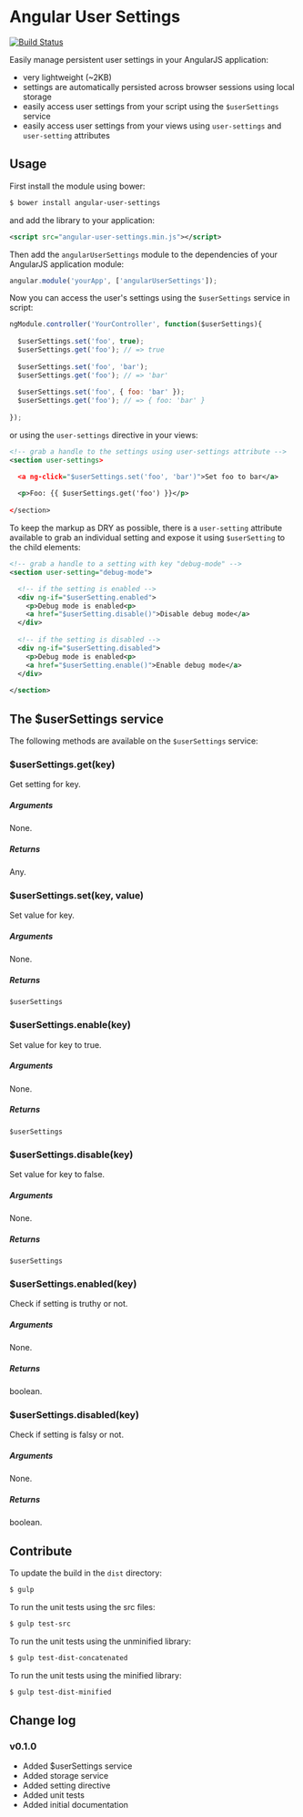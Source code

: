 # Angular User Settings

[![Build Status](https://travis-ci.org/jvandemo/angular-user-settings.png?branch=master)](https://travis-ci.org/jvandemo/angular-user-settings)

Easily manage persistent user settings in your AngularJS application:

- very lightweight (~2KB)
- settings are automatically persisted across browser sessions using local storage
- easily access user settings from your script using the `$userSettings` service
- easily access user settings from your views using `user-settings` and `user-setting` attributes

## Usage

First install the module using bower:
 
```bash
$ bower install angular-user-settings
```

and add the library to your application:

```xml
<script src="angular-user-settings.min.js"></script>
```

Then add the `angularUserSettings` module to the dependencies of your AngularJS application module:

```javascript
angular.module('yourApp', ['angularUserSettings']);
```

Now you can access the user's settings using the `$userSettings` service in script:

```javascript
ngModule.controller('YourController', function($userSettings){
  
  $userSettings.set('foo', true);
  $userSettings.get('foo'); // => true
  
  $userSettings.set('foo', 'bar');
  $userSettings.get('foo'); // => 'bar'
  
  $userSettings.set('foo', { foo: 'bar' });
  $userSettings.get('foo'); // => { foo: 'bar' }
  
});
```

or using the `user-settings` directive in your views:

```xml
<!-- grab a handle to the settings using user-settings attribute -->
<section user-settings>

  <a ng-click="$userSettings.set('foo', 'bar')">Set foo to bar</a>
  
  <p>Foo: {{ $userSettings.get('foo') }}</p>
  
</section>
```

To keep the markup as DRY as possible, there is a `user-setting` attribute available to grab an individual setting and expose it using `$userSetting` to the child elements:

```xml
<!-- grab a handle to a setting with key "debug-mode" -->
<section user-setting="debug-mode">

  <!-- if the setting is enabled -->
  <div ng-if="$userSetting.enabled">
    <p>Debug mode is enabled<p>
    <a href="$userSetting.disable()">Disable debug mode</a>
  </div>
  
  <!-- if the setting is disabled -->
  <div ng-if="$userSetting.disabled">
    <p>Debug mode is enabled<p>
    <a href="$userSetting.enable()">Enable debug mode</a>
  </div>
  
</section>
```

## The $userSettings service

The following methods are available on the `$userSettings` service:

### $userSettings.get(key)

Get setting for key.

##### Arguments

None.

##### Returns

Any.

### $userSettings.set(key, value)

Set value for key.

##### Arguments

None.

##### Returns

`$userSettings`

### $userSettings.enable(key)

Set value for key to true.

##### Arguments

None.

##### Returns

`$userSettings`

### $userSettings.disable(key)

Set value for key to false.

##### Arguments

None.

##### Returns

`$userSettings`

### $userSettings.enabled(key)

Check if setting is truthy or not.

##### Arguments

None.

##### Returns

boolean.

### $userSettings.disabled(key)

Check if setting is falsy or not.

##### Arguments

None.

##### Returns

boolean.

## Contribute

To update the build in the `dist` directory:

```bash
$ gulp
```

To run the unit tests using the src files:

```bash
$ gulp test-src
```

To run the unit tests using the unminified library:

```bash
$ gulp test-dist-concatenated
```

To run the unit tests using the minified library:

```bash
$ gulp test-dist-minified
```

## Change log

### v0.1.0

- Added $userSettings service
- Added storage service
- Added setting directive
- Added unit tests
- Added initial documentation
